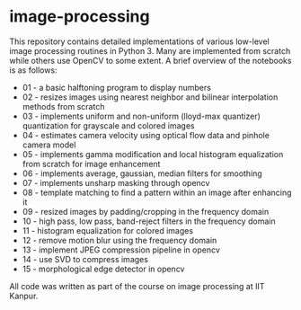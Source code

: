 # image-processing

This repository contains detailed implementations of various low-level image processing routines in Python 3. Many are implemented from scratch while others use OpenCV to some extent. A brief overview of the notebooks is as follows:

* 01 - a basic halftoning program to display numbers
* 02 - resizes images using nearest neighbor and bilinear interpolation methods from scratch
* 03 - implements uniform and non-uniform (lloyd-max quantizer) quantization for grayscale and colored images
* 04 - estimates camera velocity using optical flow data and pinhole camera model
* 05 - implements gamma modification and local histogram equalization from scratch for image enhancement
* 06 - implements average, gaussian, median filters for smoothing
* 07 - implements unsharp masking through opencv
* 08 - template matching to find a pattern within an image after enhancing it
* 09 - resized images by padding/cropping in the frequency domain
* 10 - high pass, low pass, band-reject filters in the frequency domain
* 11 - histogram equalization for colored images
* 12 - remove motion blur using the frequency domain
* 13 - implement JPEG compression pipeline in opencv
* 14 - use SVD to compress images
* 15 - morphological edge detector in opencv

All code was written as part of the course on image processing at IIT Kanpur.
